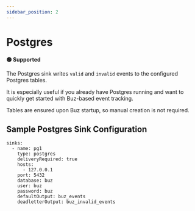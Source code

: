 ```yaml
---
sidebar_position: 2
---
```


# Postgres

**🟢 Supported**

The Postgres sink writes `valid` and `invalid` events to the configured Postgres tables.

It is especially useful if you already have Postgres running and want to quickly get started with Buz-based event tracking.

Tables are ensured upon Buz startup, so manual creation is not required.

## Sample Postgres Sink Configuration

```
sinks:
  - name: pg1
    type: postgres
    deliveryRequired: true
    hosts:
      - 127.0.0.1
    port: 5432
    database: buz
    user: buz
    password: buz
    defaultOutput: buz_events
    deadletterOutput: buz_invalid_events
```
